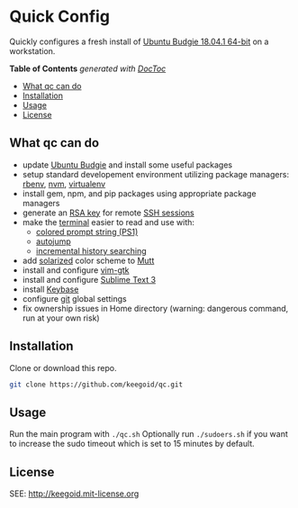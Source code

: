 # Quick Config

Quickly configures a fresh install of [Ubuntu Budgie 18.04.1 64-bit][aa] on a workstation.

<!-- START doctoc generated TOC please keep comment here to allow auto update -->
<!-- DON'T EDIT THIS SECTION, INSTEAD RE-RUN doctoc TO UPDATE -->
**Table of Contents**  *generated with [DocToc](https://github.com/thlorenz/doctoc)*

- [What qc can do](#what-qc-can-do)
- [Installation](#installation)
- [Usage](#usage)
- [License](#license)

<!-- END doctoc generated TOC please keep comment here to allow auto update -->

## What qc can do

- update [Ubuntu Budgie][ubuntubudgie] and install some useful packages
- setup standard developement environment utilizing package managers: [rbenv][rbenv], [nvm][nvm], [virtualenv][venv]
- install gem, npm, and pip packages using appropriate package managers
- generate an [RSA key][sshkey] for remote [SSH sessions][ssh]
- make the [terminal][gt] easier to read and use with:
    - [colored prompt string (PS1)][ps1]
    - [autojump][aj]
    - [incremental history searching][ihs]
- add [solarized][msolar] color scheme to [Mutt][mutt]
- install and configure [vim-gtk][vim]
- install and configure [Sublime Text 3][subl]
- install [Keybase][keyb]
- configure [git][git] global settings
- fix ownership issues in Home directory (warning: dangerous command, run at your own risk)

## Installation

Clone or download this repo.

```bash
git clone https://github.com/keegoid/qc.git
```

## Usage

Run the main program with `./qc.sh`
Optionally run `./sudoers.sh` if you want to increase the sudo timeout which is set to 15 minutes by default.

## License

SEE: http://keegoid.mit-license.org


[ubuntubudgie]:     https://ubuntubudgie.org/
[aa]:               https://wiki.ubuntu.com/ArtfulAardvark/ReleaseNotes
[subl]:             https://www.sublimetext.com/
[vim]:              http://www.vim.org/
[gt]:               http://manpages.ubuntu.com/manpages/hardy/man1/gnome-terminal.1.html
[ihs]:              https://help.ubuntu.com/community/UsingTheTerminal#An_extremely_handy_tool_::_Incremental_history_searching
[msolar]:           https://github.com/altercation/mutt-colors-solarized
[bb]:               https://github.com/afair/dot-gedit
[mutt]:             http://www.mutt.org/
[keyb]:             https://keybase.io/
[aj]:               https://github.com/wting/autojump
[ssh]:              http://en.wikipedia.org/wiki/Secure_Shell
[sshkey]:           http://en.wikipedia.org/wiki/Ssh-keygen
[gh]:               https://github.com/
[git]:              https://git-scm.com/
[lp]:               https://lastpass.com/f?3202156
[rbenv]:            https://github.com/rbenv/rbenv
[nvm]:              https://github.com/creationix/nvm
[venv]:             https://github.com/pypa/virtualenv
[ps1]:              https://gist.github.com/keegoid/13482742b6140ec0ffbc818173805889
